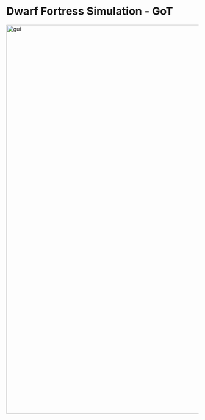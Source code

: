# Dwarf Fortress Simulation - GoT
<img width="1852" height="1018" alt="gui" src="https://github.com/user-attachments/assets/b0ba7c7e-03c2-4579-939c-4d711377ea41" />


